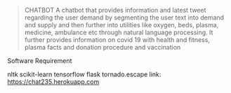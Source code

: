 
>CHATBOT
A chatbot that provides information and latest tweet regarding the user demand by segmenting the user text into demand and supply and then further into utilities like oxygen, beds, plasma, medicine, ambulance etc through natural language processing. It further provides information on covid 19 with health and fitness, plasma facts and donation procedure and vaccination

Software Requirement

nltk
scikit-learn
tensorflow
flask
tornado.escape
link: https://chat235.herokuapp.com
